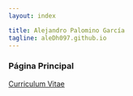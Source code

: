 ```yaml
---
layout: index

title: Alejandro Palomino García
tagline: aleDh097.github.io
---
```

### Página Principal

[Curriculum Vitae](about)

